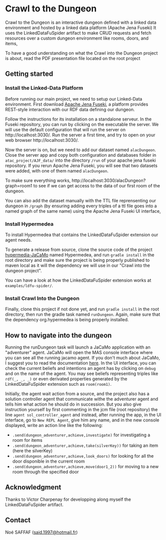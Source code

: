 
# Crawl to the Dungeon 

Crawl to the Dungeon is an interactive dungeon defined with a linked data environment and hosted by a linked data platform (Apache Jena Fuseki)
It uses the LinkedDataFuSpider artifact to make CRUD requests and fetch resources over a custom dungeon environment like rooms, doors, and items,

To have a good understanding on what the Crawl into the Dungeon project is about, read the PDF presentation file located on the root project


## Getting started

### Install the Linked-Data Platform

Before running our main project, we need to setup our Linked-Data environment. First download [Apache Jena Fuseki](https://jena.apache.org/download/index.cgi), a platform provides REST-style interaction with our RDF data defining our dungeon.

Follow the instructions for its installation on a standalone serveur. In the Fuseki repository, you can run by clicking on the executable the server. We will use the default configuration that will run the server on http://localhost:3030/.
Run the server a first time, and try to open on your web browser http://localhost:3030/.

Now the server is on, but we need to add our dataset named `alacDungeon`. Close the server app and copy both configuration and databases folder in `atac_project/AJF_data/` into the directory `/run` of your apache jena fuseki repository.
If you rerun Apache Jena Fuseki, you will see that two datasets were added, with one of them named `alacDungeon`.

To make sure everything works, http://localhost:3030/alacDungeon?graph=room1 to see if we can get access to the data of our first room of the dungeon.

You can also add the dataset manually with the TTL file reprensenting our dungeon in `/graph` (by ensuring adding every triples of a ttl file goes into a named graph of the same name) using the Apache Jena Fuseki UI interface, 

### Install Hypermedea

To install Hypermedea that contains the LinkedDataFuSpider extension our agent needs.

To generate a release from source, clone the source code of the project [hypermedia-JaCaMo](https://gitlab.emse.fr/noe.saffaf/hypermedia-jacamo/) named Hypermedea, and run `gradle install` in the root directory and make sure the project is being properly published to maven local as it will the dependency we will use in our "Crawl into the dungeon project".

You can have a look at how the LinkedDataFuSpider extension works at `examples/ldfu-spider/`.

### Install Crawl Into the Dungeon

Finally, clone this project if not done yet, and run `gradle install` in the root directory, then run the gradle task named `runDungeon`. Again, make sure that the dependency org.hypermedea is being properly installed.


## How to navigate into the dungeon

Running the runDungeon task will launch a JaCaMo application with an "adventurer" agent. JaCaMo will open the MAS console interface where you can see all the running jacamo agent. If you don't much about JaCaMo, I suggest you to read the documentation [here](http://jacamo.sourceforge.net/).
In the UI interface, you can check the current beliefs and intentions an agent has by clicking on `debug` and on the name of the agent. You may see beliefs representing triples like `rdf(_, _, _)` or even derivated properties generated by the LinkedDataFuSpider extension such as `room(room1)`.

Initially, the agent wait action from a source, and the project also has a solution controller agent that communicate withe the adventurer agent and tells him what action he should do in succession. But you also give instruction yourself by first commenting in the jcm file (root repository) the line `agent sol_controller_agent` and instead, after running the app, in the UI interface, go to `New REPL Agent`, give him any name, and in the new console displayed, write an action line like the following:

- `.send(dungeon_adventurer,achieve,investigate)` for investigating a room for items
- `.send(dungeon_adventurer,achieve,take(silverKey))` for taking an item (here the silverKey)
- `.send(dungeon_adventurer,achieve,look_doors)` for looking for all the door disponible in the current room
- `.send(dungeon_adventurer,achieve,move(door1_2))` for moving to a new room through the specified door


## Acknowledgment
Thanks to Victor Charpenay for developping along myself the LinkedDataFuSpider artifact.

## Contact
Noé SAFFAF (said.1997@hotmail.fr)
